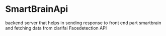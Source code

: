 # SmartBrainApi
backend server that helps in sending response to front end part smartbrain and fetching data from clarifai Facedetection API
